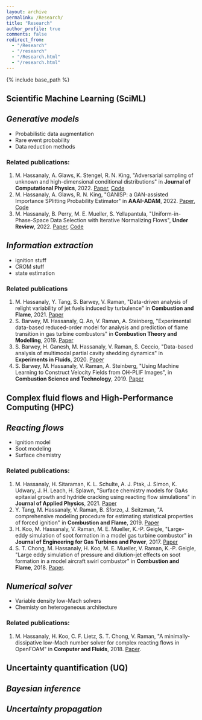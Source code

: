 ```yaml
---
layout: archive
permalink: /Research/
title: "Research"
author_profile: true
comments: false
redirect_from: 
  - "/Research"
  - "/research"
  - "/Research.html"
  - "/research.html"
---
```

{% include base_path %}


<h2><a id="sciml">Scientific Machine Learning (SciML)</a></h2>

## *Generative models*

- Probabilistic data augmentation
- Rare event probability
- Data reduction methods

### Related publications:


1. M. Hassanaly, A. Glaws, K. Stengel, R. N. King, "Adversarial sampling of unknown and high-dimensional conditional distributions" in **Journal of Computational Physics**, 2022. [Paper](https://arxiv.org/pdf/2111.05962.pdf), [Code](https://github.com/NREL/diversity_SR)
2. M. Hassanaly, A. Glaws, R. N. King, "GANISP: a GAN-assisted Importance SPlitting Probability Estimator" in **AAAI-ADAM**, 2022. [Paper](https://arxiv.org/pdf/2112.15444.pdf), [Code](https://github.com/NREL/GANISP)
3. M. Hassanaly, B. Perry, M. E. Mueller, S. Yellapantula, "Uniform-in-Phase-Space Data Selection with Iterative Normalizing Flows", **Under Review**, 2022. [Paper](https://arxiv.org/pdf/2112.15446), [Code](https://github.com/NREL/Phase-space-sampling)

## *Information extraction*

- ignition stuff
- CROM stuff
- state estimation


### Related publications
1. M. Hassanaly, Y. Tang, S. Barwey, V. Raman, "Data-driven analysis of relight variability of jet fuels induced by turbulence" in **Combustion and Flame**, 2021. [Paper](https://arxiv.org/pdf/2011.06696.pdf)
2. S. Barwey, M. Hassanaly, Q. An, V. Raman, A. Steinberg, "Experimental data-based reduced-order model for analysis and prediction of flame transition in gas turbine combustors" in **Combustion Theory and Modelling**, 2019. [Paper](https://arxiv.org/pdf/1904.00546.pdf)
3. S. Barwey, H. Ganesh, M. Hassanaly, V. Raman, S. Ceccio, "Data-based analysis of multimodal partial cavity shedding dynamics" in **Experiments in Fluids**, 2020. [Paper](https://drive.google.com/file/d/1cHa3zFwG378uNvRHxUjHwr9xSjccY8QP/view)
4. S. Barwey, M. Hassanaly, V. Raman, A. Steinberg, "Using Machine Learning to Construct Velocity Fields from OH-PLIF Images", in **Combustion Science and Technology**, 2019. [Paper](https://arxiv.org/pdf/1909.13669.pdf)


<h2><a id="cfm">Complex fluid flows and High-Performance Computing (HPC)</a></h2>

## *Reacting flows*

- Ignition model
- Soot modeling
- Surface chemistry

### Related publications:
1. M. Hassanaly, H. Sitaraman, K. L. Schulte, A. J. Ptak, J. Simon, K. Udwary, J. H. Leach, H. Splawn, "Surface chemistry models for GaAs epitaxial growth and hydride cracking using reacting flow simulations" in **Journal of Applied Physics**, 2021. [Paper](https://arxiv.org/pdf/2109.11540)
2. Y. Tang, M. Hassanaly, V. Raman, B. Sforzo, J. Seitzman, "A comprehensive modeling procedure for estimating statistical properties of forced ignition" in **Combustion and Flame**, 2019. [Paper](https://www.osti.gov/servlets/purl/1570445)
3. H. Koo, M. Hassanaly, V. Raman, M. E. Mueller, K.-P. Geigle, "Large-eddy simulation of soot formation in a model gas turbine combustor" in **Journal of Engineering for Gas Turbines and Power**, 2017. [Paper](https://elib.dlr.de/107073/1/2016_koo_geigle_GTP_author_final.pdf)
4. S. T. Chong, M. Hassanaly, H. Koo, M. E. Mueller, V. Raman, K.-P. Geigle, "Large eddy simulation of pressure and dilution-jet effects on soot formation in a model aircraft swirl combustor" in **Combustion and Flame**, 2018. [Paper](https://elib.dlr.de/119917/1/2018_chong_geigle_cf_author_final.pdf).

## *Numerical solver*
- Variable density low-Mach solvers
- Chemisty on heterogeneous architecture


### Related publications:
1. M. Hassanaly, H. Koo, C. F. Lietz, S. T. Chong, V. Raman, "A minimally-dissipative low-Mach number solver for complex reacting flows in OpenFOAM" in **Computer and Fluids**, 2018. [Paper](https://arxiv.org/pdf/1705.04777.pdf).


<h2><a id="uq">Uncertainty quantification (UQ)</a></h2>

## *Bayesian inference*


## *Uncertainty propagation*



